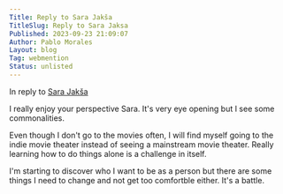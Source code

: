```yaml
---
Title: Reply to Sara Jakša
TitleSlug: Reply to Sara Jaksa
Published: 2023-09-23 21:09:07
Author: Pablo Morales
Layout: blog
Tag: webmention
Status: unlisted
---
```

In reply to <a href="https://sarajaksa.eu/2023/09/reply-to-pablo-on-alone-time-solo-adventures/" class="u-reply-to underline">Sara Jakša</a>

I really enjoy your perspective Sara. It's very eye opening but I see some commonalities. 

Even though I don't go to the movies often, I will find myself going to the indie movie theater instead of seeing a mainstream movie theater. Really learning how to do things alone is a challenge in itself.


I'm starting to discover who I want to be as a person but there are some things I need to change and not get too comfortble either. It's a battle. 




